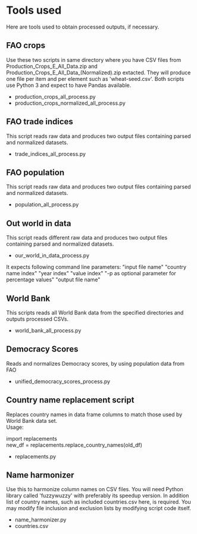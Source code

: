 # Tools used

Here are tools used to obtain processed outputs, if necessary.

## FAO crops
Use these two scripts in same directory where you have CSV files from Production_Crops_E_All_Data.zip and Production_Crops_E_All_Data_(Normalized).zip extacted. They will produce one file per item and per element such as 'wheat-seed.csv'. Both scripts use Python 3 and expect to have Pandas available.
* production_crops_all_process.py
* production_crops_normalized_all_process.py

## FAO trade indices
This script reads raw data and produces two output files containing parsed and normalized datasets.
* trade_indices_all_process.py

## FAO population
This script reads raw data and produces two output files containing parsed and normalized datasets.
* population_all_process.py

## Out world in data
This script reads different raw data and produces two output files containing parsed and normalized datasets.
* our_world_in_data_process.py

It expects following command line parameters: "input file name" "country name index" "year index" "value index" "-p as optional parameter for percentage values" "output file name"

## World Bank
This scripts reads all World Bank data from the specified directories and outputs processed CSVs.
* world_bank_all_process.py

## Democracy Scores
Reads and normalizes Democracy scores, by using population data from FAO
* unified_democracy_scores_process.py

## Country name replacement script
Replaces country names in data frame columns to match those used by World Bank data set.  
Usage:  

import replacements  
new_df = replacements.replace_country_names(old_df)  

* replacements.py

## Name harmonizer
Use this to harmonize column names on CSV files. You will need Python library called 'fuzzywuzzy' with preferably its speedup version. In addition list of country names, such as included countries.csv here, is required. You may modify file inclusion and exclusion lists by modifying script code itself.
* name_harmonizer.py
* countries.csv


